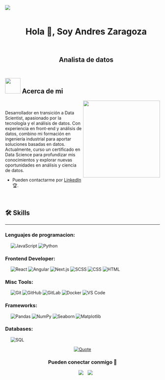 <!--horizontal divider(gradiant)-->
<img src="https://user-images.githubusercontent.com/73097560/115834477-dbab4500-a447-11eb-908a-139a6edaec5c.gif">

<!--h1 without bottom border-->
<div id="user-content-toc">
  <ul align="center">
    <summary><h1 style="display: inline-block">Hola 👋, Soy Andres Zaragoza</h1></summary>
  </ul>
</div>





<!--h2 without bottom border-->
<div id="user-content-toc">
  <ul align="center">
    <summary><h2 style="display: inline-block">Analista de datos</h2></summary>
  </ul>
</div>




## <picture><img src = "https://github.com/7oSkaaa/7oSkaaa/blob/main/Images/about_me.gif?raw=true" width = 50px></picture> Acerca de mi

<picture> <img align="right" src="https://github.com/7oSkaaa/7oSkaaa/blob/main/Images/Right_Side.gif?raw=true" width = 250px></picture>

<br>

Desarrollador en transición a Data Scientist, apasionado por la tecnología y el análisis de datos. Con experiencia en front-end y análisis de datos, combino mi formación en ingeniería industrial para aportar soluciones basadas en datos. Actualmente, curso un certificado en Data Science para profundizar mis conocimientos y explorar nuevas oportunidades en análisis y ciencia de datos.
- Pueden contactarme por [LinkedIn](https://www.linkedin.com/in/andres-miguel-zaragoza-quintero-bb869a123/) 🏆.
<br>




  ## 🛠️ Skills
-------------------
### Lenguajes de programacion:
&emsp;
![JavaScript](https://img.shields.io/badge/-JavaScript-000?&logo=JavaScript)
![Python](https://img.shields.io/badge/-Python-000?logo=Python)


### Frontend Developer:
&emsp;
![React](https://img.shields.io/badge/-React-000?logo=React)
![Angular](https://img.shields.io/badge/-Angular-000?logo=angular)
![Next.js](https://img.shields.io/badge/-Next.js-000?logo=Next.js)
![SCSS](https://img.shields.io/badge/-SCSS-000?logo=Sass)
![CSS](https://img.shields.io/badge/-CSS-000?logo=CSS3)
![HTML](https://img.shields.io/badge/-HTML-000?logo=HTML5)



### Misc Tools:
&emsp;
![Git](https://img.shields.io/badge/-Git-000?logo=Git)
![GitHub](https://img.shields.io/badge/-GitHub-000?logo=GitHub)
![GitLab](https://img.shields.io/badge/-GitLab-000?logo=GitLab)
![Docker](https://img.shields.io/badge/-Docker-000?logo=Docker)
![VS Code](https://img.shields.io/badge/-VS%20Code-000?logo=Visual-Studio-Code)


### Frameworks: 
&emsp;
![Pandas](https://img.shields.io/badge/-Pandas-000?logo=pandas)
![NumPy](https://img.shields.io/badge/-NumPy-000?logo=numpy)
![Seaborn](https://img.shields.io/badge/-Seaborn-000?logo=seaborn&)
![Matplotlib](https://img.shields.io/badge/-Matplotlib-000?logo=matplotlib000)


### Databases:
&emsp;
![SQL](https://img.shields.io/badge/-SQL-000?logo=MySQL)





<p align="center">
    <a href="https://github.com/piyushsuthar/github-readme-quotes">
        <img alt="Quote" src="https://quotes-github-readme.vercel.app/api?type=horizontal&theme=tokyonight&animation=grow_out_in&quote=Si%20lo%20sue%C3%B1as,%20lo%20puedes%20lograr&author=Walt%20Disney">
    </a>
</p>



<h3 align="center" >Pueden conectar conmigo 🤝 </h3>

<p align="center">

 <div align="center"  class="icons-social" style="margin-left: 10px;">
        <a   target="_blank" href="https://www.linkedin.com/in/andres-miguel-zaragoza-quintero-bb869a123/">
			<img src="https://img.icons8.com/doodle/40/000000/linkedin--v2.png" style="margin-left: 10px;" ></a>
        <a style="margin-left: 10px;" target="_blank" href="https://github.com/andreszaragoza9">
		<img src="https://img.icons8.com/doodle/40/000000/github--v1.png"></a>
      </div>

</p>



